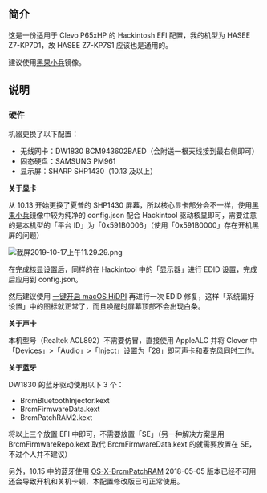 ## 简介

这是一份适用于 Clevo P65xHP 的 Hackintosh EFI 配置，我的机型为 HASEE Z7-KP7D1，故 HASEE Z7-KP7S1 应该也是通用的。

建议使用[黑果小兵](https://blog.daliansky.net/)镜像。

## 说明

### 硬件

机器更换了以下配置：

- 无线网卡：DW1830 BCM943602BAED（会附送一根天线接到最右侧即可）
- 固态硬盘：SAMSUNG PM961
- 显示屏：SHARP SHP1430（10.13 及以上）

**关于显卡**

从 10.13 开始更换了夏普的 SHP1430 屏幕，所以核心显卡部分会不一样，使用[黑果小兵](https://blog.daliansky.net/)镜像中较为纯净的 config.json 配合 Hackintool 驱动核显即可，需要注意的是本机型的「平台 ID」为「0x591B0006」（使用「0x591B0000」存在开机黑屏的问题）

![截屏2019-10-17上午11.29.29.png](https://i.loli.net/2019/10/17/2b9OY3jDZzKLc4G.png)

在完成核显设置后，同样的在 Hackintool 中的「显示器」进行 EDID 设置，完成后应用到 config.json。

然后建议使用 [一键开启 macOS HiDPI](https://github.com/xzhih/one-key-hidpi/blob/master/README-zh.md) 再进行一次 EDID 修复，这样「系统偏好设置」中的图标就正常了，而且唤醒时屏幕顶部不会出现白条。

**关于声卡**

本机型号（Realtek ACL892）不需要仿冒，直接使用 AppleALC 并将 Clover 中「Devices」>「Audio」>「Inject」设置为「28」即可声卡和麦克风同时工作。

**关于蓝牙**

DW1830 的蓝牙驱动使用以下 3 个：

- BrcmBluetoothInjector.kext
- BrcmFirmwareData.kext
- BrcmPatchRAM2.kext

将以上三个放置 EFI 中即可，不需要放置「SE」（另一种解决方案是用 BrcmFirmwareRepo.kext 取代 BrcmFirmwareData.kext 的就需要放置在 SE，不过个人并不建议）

另外，10.15 中的蓝牙使用 [OS-X-BrcmPatchRAM](https://bitbucket.org/RehabMan/os-x-brcmpatchram) 2018-05-05 版本已经不可用还会导致开机和关机卡顿，本配置修改版已可正常使用。